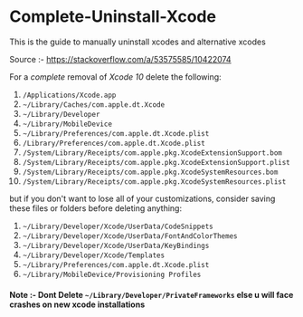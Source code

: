# Complete-Uninstall-Xcode
This is the guide to manually uninstall xcodes and alternative xcodes 

Source :- https://stackoverflow.com/a/53575585/10422074

For a *complete* removal of *Xcode 10* delete the following:

 1. `/Applications/Xcode.app` 
 2. `~/Library/Caches/com.apple.dt.Xcode`
 3. `~/Library/Developer` 
 4. `~/Library/MobileDevice`
 4. `~/Library/Preferences/com.apple.dt.Xcode.plist`
 5. `/Library/Preferences/com.apple.dt.Xcode.plist`
 6. `/System/Library/Receipts/com.apple.pkg.XcodeExtensionSupport.bom`
 7. `/System/Library/Receipts/com.apple.pkg.XcodeExtensionSupport.plist`
 8. `/System/Library/Receipts/com.apple.pkg.XcodeSystemResources.bom`
 9. `/System/Library/Receipts/com.apple.pkg.XcodeSystemResources.plist`

but if you don't want to lose all of your customizations, consider saving these files or folders before deleting anything:

 1. `~/Library/Developer/Xcode/UserData/CodeSnippets`
 2. `~/Library/Developer/Xcode/UserData/FontAndColorThemes`
 3. `~/Library/Developer/Xcode/UserData/KeyBindings`
 4. `~/Library/Developer/Xcode/Templates`
 5. `~/Library/Preferences/com.apple.dt.Xcode.plist`
 6. `~/Library/MobileDevice/Provisioning Profiles`


#### Note :- Dont Delete `~/Library/Developer/PrivateFrameworks` else u will face crashes on new xcode installations
